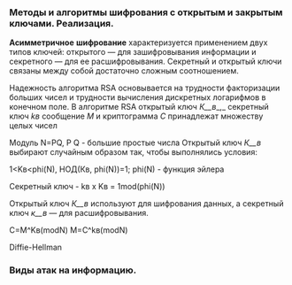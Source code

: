 ### Методы и алгоритмы шифрования с открытым и закрытым ключами. Реализация. 
**Асимметричное** **шифрование** характеризуется применением двух типов ключей: открытого — для зашифровывания информации и секретного — для ее расшифровывания. Секретный и открытый ключи связаны между собой достаточно сложным соотношением.

Надежность алгоритма RSA основывается на трудности факторизации больших чисел и трудности вычисления дискретных логарифмов в конечном поле.
В алгоритме RSA открытый ключ _К__в__,_ секретный ключ _kв_ сообщение _М_ и криптограмма _С_ принадлежат множеству целых чисел

Модуль N=PQ, P Q - большие простые числа
Открытый ключ _К__в_ выбирают случайным образом так, чтобы выполнялись условия:

1<Kв<phi(N), НОД(Кв, phi(N))=1; phi(N) - функция эйлера

Секретный ключ - kв x Kв = 1mod(phi(N))

Открытый ключ _К__в_ используют для шифрования данных, а секретный ключ _к__в_ — для расшифровывания.

C=M^Kв(modN)
M=C^kв(modN)

Diffie-Hellman
### Виды атак на информацию.
